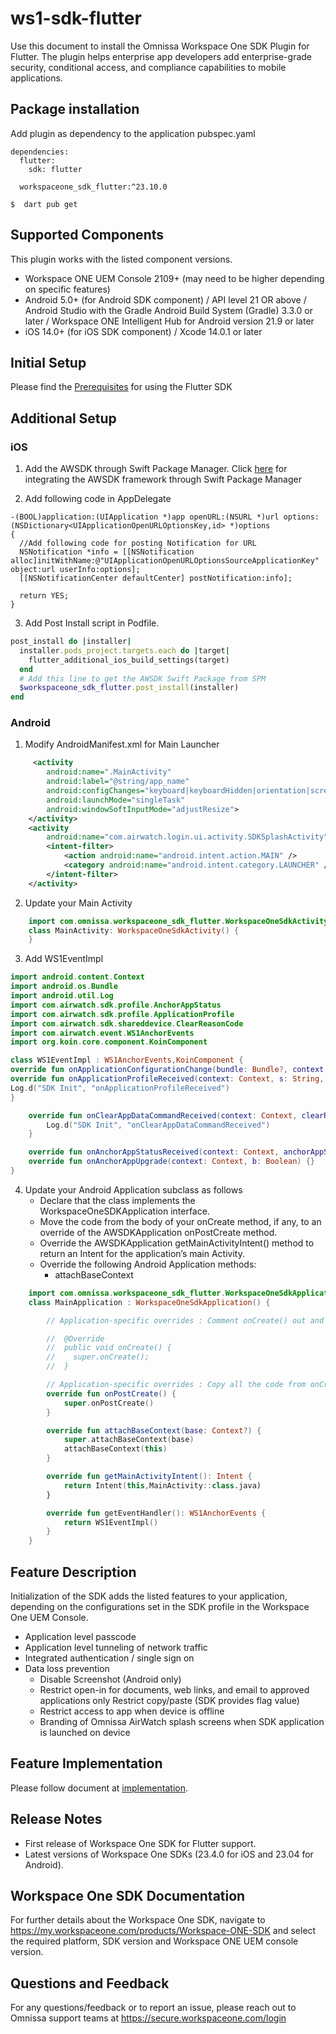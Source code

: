 # ws1-sdk-flutter
Use this document to install the Omnissa Workspace One SDK Plugin for Flutter. The plugin helps enterprise app developers add enterprise-grade security, conditional access, and compliance capabilities to mobile applications.

## Package installation
Add plugin as dependency to the application pubspec.yaml

```script
dependencies:
  flutter:
    sdk: flutter

  workspaceone_sdk_flutter:^23.10.0

```

`$  dart pub get`

## Supported Components
This plugin works with the listed component versions.

* Workspace ONE UEM Console 2109+ (may need to be higher depending on specific features)
* Android 5.0+ (for Android SDK component) / API level 21 OR above / Android Studio with the Gradle Android Build System (Gradle) 3.3.0 or later / Workspace ONE Intelligent Hub for Android version 21.9 or later
* iOS 14.0+ (for iOS SDK component) / Xcode 14.0.1 or later



## Initial Setup
<medium>Please find the [Prerequisites](https://github.com/euc-releases/workspace-ONE-SDK-integration-samples/blob/main/IntegrationGuideForFlutter/GettingStarted.md) for using the Flutter SDK </medium>


## Additional Setup
### iOS
1. Add the AWSDK through Swift Package Manager.
   Click [here](https://github.com/euc-releases/iOS-WorkspaceONE-SDK) for integrating the AWSDK framework through Swift Package Manager

2. Add following code in AppDelegate
```objc
-(BOOL)application:(UIApplication *)app openURL:(NSURL *)url options:(NSDictionary<UIApplicationOpenURLOptionsKey,id> *)options
{
  //Add following code for posting Notification for URL
  NSNotification *info = [[NSNotification alloc]initWithName:@"UIApplicationOpenURLOptionsSourceApplicationKey" object:url userInfo:options];
  [[NSNotificationCenter defaultCenter] postNotification:info];
  
  return YES;
}
```
3. Add Post Install script in Podfile.

```ruby
post_install do |installer|
  installer.pods_project.targets.each do |target|
    flutter_additional_ios_build_settings(target)
  end
  # Add this line to get the AWSDK Swift Package from SPM
  $workspaceone_sdk_flutter.post_install(installer)
end
```


### Android

1. Modify AndroidManifest.xml for Main Launcher
```xml
     <activity
        android:name=".MainActivity"
        android:label="@string/app_name"
        android:configChanges="keyboard|keyboardHidden|orientation|screenSize|uiMode"
        android:launchMode="singleTask"
        android:windowSoftInputMode="adjustResize">
    </activity>
    <activity
        android:name="com.airwatch.login.ui.activity.SDKSplashActivity" android:label="@string/app_name">
        <intent-filter>
            <action android:name="android.intent.action.MAIN" />
            <category android:name="android.intent.category.LAUNCHER" /> 
        </intent-filter>
    </activity>
```
2. Update your Main Activity
```kotlin
    import com.omnissa.workspaceone_sdk_flutter.WorkspaceOneSdkActivity
    class MainActivity: WorkspaceOneSdkActivity() {
    }
```
3. Add WS1EventImpl
```kotlin
import android.content.Context
import android.os.Bundle
import android.util.Log
import com.airwatch.sdk.profile.AnchorAppStatus
import com.airwatch.sdk.profile.ApplicationProfile
import com.airwatch.sdk.shareddevice.ClearReasonCode
import com.airwatch.event.WS1AnchorEvents
import org.koin.core.component.KoinComponent

class WS1EventImpl : WS1AnchorEvents,KoinComponent {
override fun onApplicationConfigurationChange(bundle: Bundle?, context: Context) {}
override fun onApplicationProfileReceived(context: Context, s: String, applicationProfile: ApplicationProfile) {
Log.d("SDK Init", "onApplicationProfileReceived")
}

    override fun onClearAppDataCommandReceived(context: Context, clearReasonCode: ClearReasonCode) {
        Log.d("SDK Init", "onClearAppDataCommandReceived")
    }

    override fun onAnchorAppStatusReceived(context: Context, anchorAppStatus: AnchorAppStatus) {}
    override fun onAnchorAppUpgrade(context: Context, b: Boolean) {}
}

```

4. Update your Android Application subclass as follows
    -  Declare that the class implements the WorkspaceOneSDKApplication interface.
    -  Move the code from the body of your onCreate method, if any, to an override of the AWSDKApplication onPostCreate method.
    -  Override the AWSDKApplication getMainActivityIntent() method to return an Intent for the application’s main Activity.
    -  Override the following Android Application methods:
        - attachBaseContext


```kotlin
    import com.omnissa.workspaceone_sdk_flutter.WorkspaceOneSdkApplication
    class MainApplication : WorkspaceOneSdkApplication() {

        // Application-specific overrides : Comment onCreate() out and move the code to onPostCreate()

        //  @Override
        //  public void onCreate() {
        //    super.onCreate();
        //  }

        // Application-specific overrides : Copy all the code from onCreate() to onPostCreate()
        override fun onPostCreate() {
            super.onPostCreate()
        }

        override fun attachBaseContext(base: Context?) {
            super.attachBaseContext(base)
            attachBaseContext(this)
        }

        override fun getMainActivityIntent(): Intent {
            return Intent(this,MainActivity::class.java)
        }

        override fun getEventHandler(): WS1AnchorEvents {
            return WS1EventImpl()
        }
    }
```

## Feature Description
Initialization of the SDK adds the listed features to your application, depending on the configurations set in the SDK profile in the Workspace One UEM Console.

* Application level passcode
* Application level tunneling of network traffic
* Integrated authentication / single sign on
* Data loss prevention
    * Disable Screenshot (Android only)
    * Restrict open-in for documents, web links, and email to approved applications only Restrict copy/paste (SDK provides flag value)
    * Restrict access to app when device is offline
    * Branding of Omnissa AirWatch splash screens when SDK application is launched on device

## Feature Implementation
Please follow document at [implementation](https://github.com/euc-releases/workspace-ONE-SDK-integration-samples/blob/main/IntegrationGuideForFlutter/GettingStarted.md).

## Release Notes
* First release of Workspace One SDK for Flutter support.
* Latest versions of Workspace One SDKs (23.4.0 for iOS and 23.04 for Android).

## Workspace One SDK Documentation
For further details about the Workspace One SDK, navigate to https://my.workspaceone.com/products/Workspace-ONE-SDK and select the required platform, SDK version and Workspace ONE UEM console version.

## Questions and Feedback
For any questions/feedback or to report an issue, please reach out to Omnissa support teams at https://secure.workspaceone.com/login